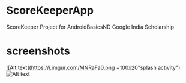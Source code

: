 # ScoreKeeperApp
ScoreKeeper Project for AndroidBasicsND Google India Scholarship

# screenshots
![Alt text](https://i.imgur.com/MNRaFa0.png =100x20"splash activity")
![Alt text](https://i.imgur.com/knoD0QD.png "main activity")
